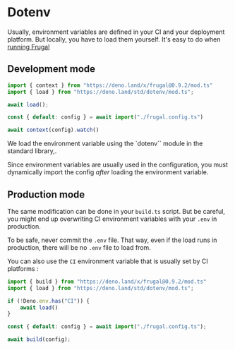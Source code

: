 # Dotenv

Usually, environment variables are defined in your CI and your deployment platform. But locally, you have to load them yourself. It's easy to do when [running Frugal](/doc@{{version}}/reference/running-frugal)

## Development mode

```ts filename=dev.ts
import { context } from "https://deno.land/x/frugal@0.9.2/mod.ts"
import { load } from "https://deno.land/std/dotenv/mod.ts";

await load();

const { default: config } = await import("./frugal.config.ts")

await context(config).watch()
```

We load the environment variable using the `dotenv`` module in the standard library,.

Since environment variables are usually used in the configuration, you must dynamically import the config _after_ loading the environment variable.

## Production mode

The same modification can be done in your `build.ts` script. But be careful, you might end up overwriting CI environment variables with your `.env` in production.

To be safe, never commit the `.env` file. That way, even if the load runs in production, there will be no `.env` file to load from.

You can also use the `CI` environment variable that is usually set by CI platforms :

```ts filename=build.ts
import { build } from "https://deno.land/x/frugal@0.9.2/mod.ts"
import { load } from "https://deno.land/std/dotenv/mod.ts";

if (!Deno.env.has("CI")) {
    await load()
}

const { default: config } = await import("./frugal.config.ts");

await build(config);
```
